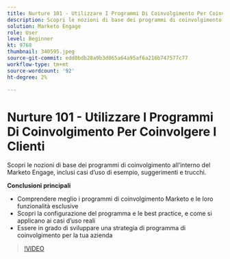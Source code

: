 ```yaml
---
title: Nurture 101 - Utilizzare I Programmi Di Coinvolgimento Per Coinvolgere I Clienti
description: Scopri le nozioni di base dei programmi di coinvolgimento all’interno del Marketo Engage, inclusi casi d’uso di esempio, suggerimenti e trucchi.
solution: Marketo Engage
role: User
level: Beginner
kt: 9768
thumbnail: 340595.jpeg
source-git-commit: edd0bdb28a9b3d065a64a95af6a216b747577c77
workflow-type: tm+mt
source-wordcount: '92'
ht-degree: 2%

---
```


# Nurture 101 - Utilizzare I Programmi Di Coinvolgimento Per Coinvolgere I Clienti

Scopri le nozioni di base dei programmi di coinvolgimento all’interno del Marketo Engage, inclusi casi d’uso di esempio, suggerimenti e trucchi.

**Conclusioni principali**

* Comprendere meglio i programmi di coinvolgimento Marketo e le loro funzionalità esclusive
* Scopri la configurazione del programma e le best practice, e come si applicano ai casi d’uso reali
* Essere in grado di sviluppare una strategia di programma di coinvolgimento per la tua azienda

>[!VIDEO](https://video.tv.adobe.com/v/340595/?quality=12&learn=on)

